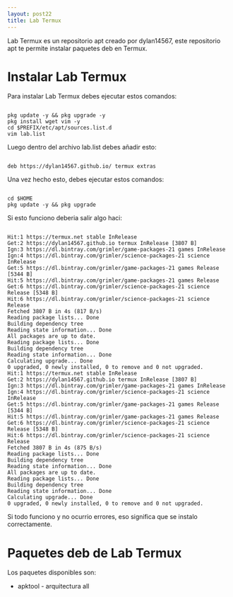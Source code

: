 ```yaml
---
layout: post22
title: Lab Termux
---
```


Lab Termux es un repositorio apt creado por dylan14567, este repositorio apt te permite instalar
paquetes deb en Termux.

# Instalar Lab Termux

Para instalar Lab Termux debes ejecutar estos comandos:

```shell

pkg update -y && pkg upgrade -y
pkg install wget vim -y
cd $PREFIX/etc/apt/sources.list.d
vim lab.list

```

Luego dentro del archivo lab.list debes añadir esto:

```shell

deb https://dylan14567.github.io/ termux extras

```

Una vez hecho esto, debes ejecutar estos comandos:

```shell

cd $HOME
pkg update -y && pkg upgrade

```

Si esto funciono deberia salir algo haci:

```shell

Hit:1 https://termux.net stable InRelease
Get:2 https://dylan14567.github.io termux InRelease [3807 B]
Ign:3 https://dl.bintray.com/grimler/game-packages-21 games InRelease
Ign:4 https://dl.bintray.com/grimler/science-packages-21 science InRelease
Get:5 https://dl.bintray.com/grimler/game-packages-21 games Release [5344 B]
Hit:5 https://dl.bintray.com/grimler/game-packages-21 games Release
Get:6 https://dl.bintray.com/grimler/science-packages-21 science Release [5348 B]
Hit:6 https://dl.bintray.com/grimler/science-packages-21 science Release
Fetched 3807 B in 4s (817 B/s)
Reading package lists... Done
Building dependency tree
Reading state information... Done
All packages are up to date.
Reading package lists... Done
Building dependency tree
Reading state information... Done
Calculating upgrade... Done
0 upgraded, 0 newly installed, 0 to remove and 0 not upgraded.
Hit:1 https://termux.net stable InRelease
Get:2 https://dylan14567.github.io termux InRelease [3807 B]
Ign:3 https://dl.bintray.com/grimler/game-packages-21 games InRelease
Ign:4 https://dl.bintray.com/grimler/science-packages-21 science InRelease
Get:5 https://dl.bintray.com/grimler/game-packages-21 games Release [5344 B]
Hit:5 https://dl.bintray.com/grimler/game-packages-21 games Release
Get:6 https://dl.bintray.com/grimler/science-packages-21 science Release [5348 B]
Hit:6 https://dl.bintray.com/grimler/science-packages-21 science Release
Fetched 3807 B in 4s (875 B/s)
Reading package lists... Done
Building dependency tree
Reading state information... Done
All packages are up to date.
Reading package lists... Done
Building dependency tree
Reading state information... Done
Calculating upgrade... Done
0 upgraded, 0 newly installed, 0 to remove and 0 not upgraded.

```

Si todo funciono y no ocurrio errores, eso significa que se instalo correctamente.

# Paquetes deb de Lab Termux

Los paquetes disponibles son:

* apktool - arquitectura all

